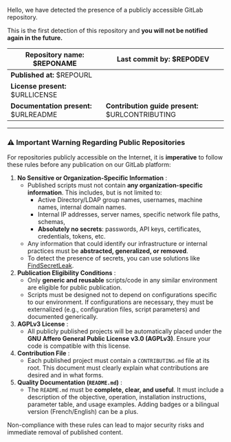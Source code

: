 Hello, we have detected the presence of a publicly accessible GitLab repository.

This is the first detection of this repository and **you will not be notified again in the future.**

| **Repository name:** $REPONAME | **Last commit by:** $REPODEV |
|---|---|
| **Published at:** $REPOURL | |
| **License present:** $URLLICENSE | |
| **Documentation present:** $URLREADME | **Contribution guide present:** $URLCONTRIBUTING |

---

### ⚠️ Important Warning Regarding Public Repositories

For repositories publicly accessible on the Internet, it is **imperative** to follow these rules before any publication on our GitLab platform:

1.  **No Sensitive or Organization-Specific Information** :
    *   Published scripts must not contain **any organization-specific information**. This includes, but is not limited to:
        *   Active Directory/LDAP group names, usernames, machine names, internal domain names.
        *   Internal IP addresses, server names, specific network file paths, schemas,
        *   **Absolutely no secrets**: passwords, API keys, certificates, credentials, tokens, etc.
    *   Any information that could identify our infrastructure or internal practices must be **abstracted, generalized, or removed**.
    *   To detect the presence of secrets, you can use solutions like [FindSecretLeak](https://gitlab.villejuif.fr/depots-public/findsecretsleak).
2.  **Publication Eligibility Conditions** :
    *   Only **generic and reusable** scripts/code in any similar environment are eligible for public publication.
    *   Scripts must be designed not to depend on configurations specific to our environment. If configurations are necessary, they must be externalized (e.g., configuration files, script parameters) and documented generically.
3.  **AGPLv3 License** :
    *   All publicly published projects will be automatically placed under the **GNU Affero General Public License v3.0 (AGPLv3)**. Ensure your code is compatible with this license.
4.  **Contribution File** :
    *   Each published project must contain a `CONTRIBUTING.md` file at its root. This document must clearly explain what contributions are desired and in what forms.
5.  **Quality Documentation (`README.md`)** :
    *   The `README.md` must be **complete, clear, and useful**. It must include a description of the objective, operation, installation instructions, parameter table, and usage examples. Adding badges or a bilingual version (French/English) can be a plus.

Non-compliance with these rules can lead to major security risks and immediate removal of published content.
